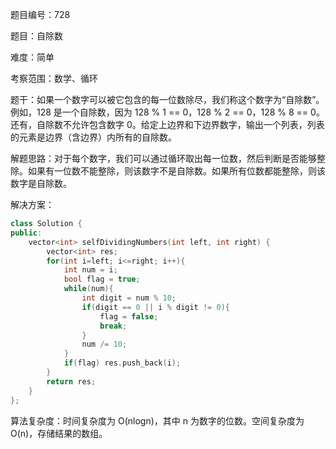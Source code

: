 题目编号：728

题目：自除数

难度：简单

考察范围：数学、循环

题干：如果一个数字可以被它包含的每一位数除尽，我们称这个数字为“自除数”。例如，128 是一个自除数，因为 128 % 1 == 0，128 % 2 == 0，128 % 8 == 0。还有，自除数不允许包含数字 0。给定上边界和下边界数字，输出一个列表，列表的元素是边界（含边界）内所有的自除数。

解题思路：对于每个数字，我们可以通过循环取出每一位数，然后判断是否能够整除。如果有一位数不能整除，则该数字不是自除数。如果所有位数都能整除，则该数字是自除数。

解决方案：

```cpp
class Solution {
public:
    vector<int> selfDividingNumbers(int left, int right) {
        vector<int> res;
        for(int i=left; i<=right; i++){
            int num = i;
            bool flag = true;
            while(num){
                int digit = num % 10;
                if(digit == 0 || i % digit != 0){
                    flag = false;
                    break;
                }
                num /= 10;
            }
            if(flag) res.push_back(i);
        }
        return res;
    }
};
```

算法复杂度：时间复杂度为 O(nlogn)，其中 n 为数字的位数。空间复杂度为 O(n)，存储结果的数组。